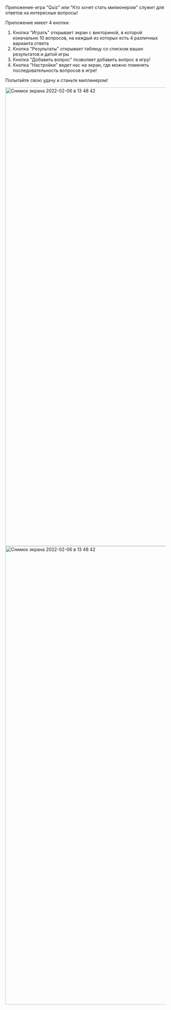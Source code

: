 Приложение-игра "Quiz" или "Кто хочет стать милионером"
служит  для ответов на интересные вопросы!

Приложение имеет 4 кнопки:
1. Кнопка "Играть" открывает экран с викториной, в которой изначально 10 вопросов,
на каждый из которых есть 4 различных варианта ответа
2. Кнопка "Результаты" открывает таблицу со списком ваших результатов и датой игры
3. Кнопка "Добавить вопрос" позволяет добавить вопрос в игру!
4. Кнопка "Настройки" ведет нас на экран, где можно поменять последовательность вопросов в игре!

Попытайте свою удачу и станьте миллинером!

<img width="1440" alt="Снимок экрана 2022-02-06 в 13 48 42" src="https://user-images.githubusercontent.com/84737606/152677298-e3de2a6e-0e27-4ac8-a2d9-bec3333e7e76.png"><img width="1440" alt="Снимок экрана 2022-02-06 в 13 48 42" src="https://user-images.githubusercontent.com/84737606/152677314-5a6b7213-c0c1-417f-80fc-e561109e4d2a.png">

